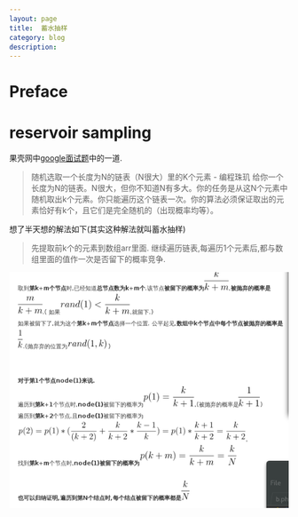 ```yaml
---
layout: page
title:	蓄水抽样
category: blog
description:
---
```

# Preface

# reservoir sampling

果壳网中[google面试题](http://www.guokr.com/article/61878/?page=6)中的一道.
>随机选取一个长度为N的链表（N很大）里的K个元素 - 编程珠玑
给你一个长度为N的链表。N很大，但你不知道N有多大。你的任务是从这N个元素中随机取出k个元素。你只能遍历这个链表一次。你的算法必须保证取出的元素恰好有k个，且它们是完全随机的（出现概率均等）。

想了半天想的解法如下(其实这种解法就叫蓄水抽样)

>先提取前k个的元素到数组arr里面.
继续遍历链表,每遍历1个元素后,都与数组里面的值作一次是否留下的概率竞争.

![](/img/math.reservoir-sampling.png)
